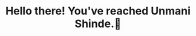 
<h1 align="center"> Hello there! You've reached Unmani Shinde.👋</h1>

<!--

<p align="left"> <img src="https://komarev.com/ghpvc/?username=unmani-shinde&label=Profile%20views&color=0e75b6&style=flat" alt="unmani-shinde" /> </p>

**unmani-shinde/unmani-shinde** is a ✨ _special_ ✨ repository because its `README.md` (this file) appears on your GitHub profile.

Here are some ideas to get you started:

- 🔭 I’m currently working on ...
- 🌱 I’m currently learning ...
- 👯 I’m looking to collaborate on ...
- 🤔 I’m looking for help with ...
- 💬 Ask me about ...
- 📫 How to reach me: ...
- 😄 Pronouns: ...
- ⚡ Fun fact: ...
-->
